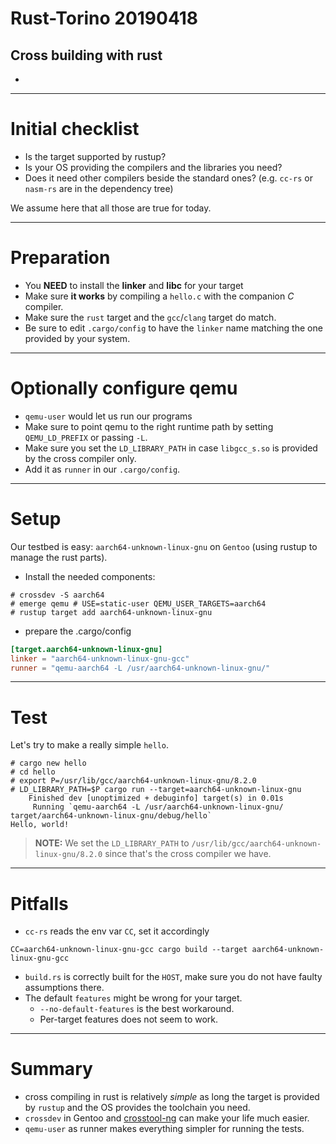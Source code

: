 # Rust-Torino 20190418
## Cross building with rust
- 

---
# Initial checklist 

- Is the target supported by rustup?
- Is your OS providing the compilers and the libraries you need?
- Does it need other compilers beside the standard ones?
  (e.g. `cc-rs` or `nasm-rs` are in the dependency tree)

We assume here that all those are true for today.

---
# Preparation

- You **NEED** to install the **linker** and **libc** for your target
- Make sure **it works** by compiling a `hello.c` with the companion *C* compiler.
- Make sure the `rust` target and the `gcc`/`clang` target do match.
- Be sure to edit `.cargo/config` to have the `linker` name matching the one provided by your system.

---
# Optionally configure qemu

- `qemu-user` would let us run our programs
- Make sure to point qemu to the right runtime path by setting `QEMU_LD_PREFIX` or passing `-L`.
- Make sure you set the `LD_LIBRARY_PATH` in case `libgcc_s.so` is provided by the cross compiler only.
- Add it as `runner` in our `.cargo/config`.

---
# Setup

Our testbed is easy: `aarch64-unknown-linux-gnu` on `Gentoo` (using rustup to manage the rust parts).

- Install the needed components:
```
# crossdev -S aarch64
# emerge qemu # USE=static-user QEMU_USER_TARGETS=aarch64
# rustup target add aarch64-unknown-linux-gnu
```

- prepare the .cargo/config

``` toml
[target.aarch64-unknown-linux-gnu]
linker = "aarch64-unknown-linux-gnu-gcc"
runner = "qemu-aarch64 -L /usr/aarch64-unknown-linux-gnu/"
```

---
# Test

Let's try to make a really simple `hello`.

```
# cargo new hello
# cd hello
# export P=/usr/lib/gcc/aarch64-unknown-linux-gnu/8.2.0
# LD_LIBRARY_PATH=$P cargo run --target=aarch64-unknown-linux-gnu
    Finished dev [unoptimized + debuginfo] target(s) in 0.01s
     Running `qemu-aarch64 -L /usr/aarch64-unknown-linux-gnu/ target/aarch64-unknown-linux-gnu/debug/hello`
Hello, world!
```
>**NOTE:** We set the `LD_LIBRARY_PATH` to `/usr/lib/gcc/aarch64-unknown-linux-gnu/8.2.0` since that's the cross compiler we have.

---
# Pitfalls

- `cc-rs` reads the env var `CC`, set it accordingly
```
CC=aarch64-unknown-linux-gnu-gcc cargo build --target aarch64-unknown-linux-gnu-gcc
```
- `build.rs` is correctly built for the `HOST`, make sure you do not have faulty assumptions there.
- The default `features` might be wrong for your target. 
  - `--no-default-features` is the best workaround. 
  - Per-target features does not seem to work.

---
# Summary

- cross compiling in rust is relatively *simple* as long the target is provided by `rustup` and the OS provides the toolchain you need.
- `crossdev` in Gentoo and [crosstool-ng](http://crosstool-ng.github.io/) can make your life much easier.
- `qemu-user` as runner makes everything simpler for running the tests.